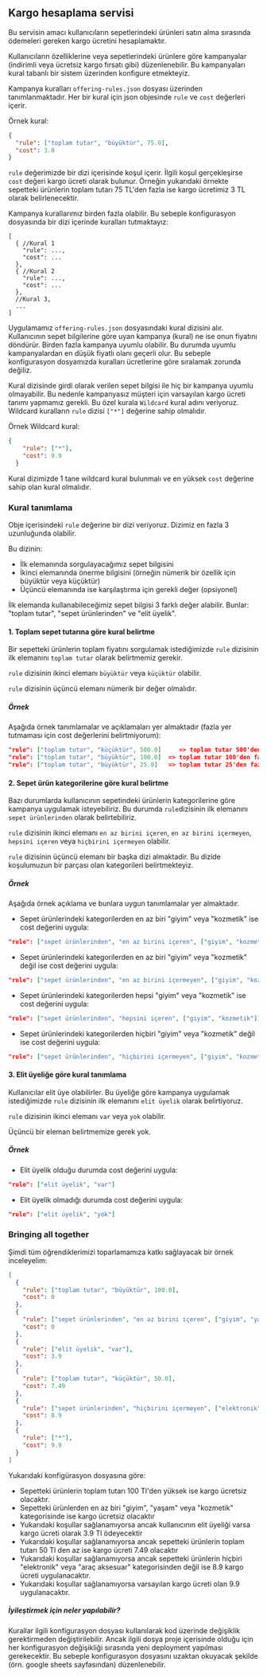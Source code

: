 ## Kargo hesaplama servisi

Bu servisin amacı kullanıcıların sepetlerindeki ürünleri satın 
alma sırasında ödemeleri gereken kargo ücretini hesaplamaktır.

Kullanıcıların özelliklerine veya sepetlerindeki ürünlere göre kampanyalar (indirimli veya ücretsiz kargo fırsatı gibi) 
düzenlenebilir. Bu kampanyaları kural tabanlı bir sistem üzerinden konfigure etmekteyiz. 

Kampanya kuralları ```offering-rules.json``` dosyası üzerinden tanımlanmaktadır. 
Her bir kural için json objesinde ```rule```  ve ```cost``` değerleri içerir.

Örnek kural:

```json
{
  "rule": ["toplam tutar", "büyüktür", 75.0],
  "cost": 3.0
}
```

```rule``` değerimizde bir dizi içerisinde koşul içerir. 
İlgili koşul gerçekleşirse ```cost``` değeri kargo ücreti olarak bulunur. 
Örneğin yukarıdaki örnekte sepetteki ürünlerin toplam tutarı 75 TL'den fazla ise kargo ücretimiz 3 TL olarak belirlenecektir.

Kampanya kurallarımız birden fazla olabilir. 
Bu sebeple konfigurasyon dosyasında bir dizi içerinde kuralları tutmaktayız:

```json5
[
  { //Kural 1
    "rule": ...,
    "cost": ...
  },
  { //Kural 2
    "rule": ...,
    "cost": ...
  },
  //Kural 3,
  ...
]
```

Uygulamamız ```offering-rules.json``` dosyasındaki kural dizisini alır. 
Kullanıcının sepet bilgilerine göre uyan kampanya (kural) ne ise onun fiyatını döndürür. 
Birden fazla kampanya uyumlu olabilir. 
Bu durumda uyumlu kampanyalardan en düşük fiyatlı olanı geçerli olur. 
Bu sebeple konfigurasyon dosyamızda kuralları ücretlerine göre sıralamak zorunda değiliz.

Kural dizisinde girdi olarak verilen sepet bilgisi ile hiç bir kampanya uyumlu olmayabilir.
Bu nedenle kampanyasız müşteri için varsayılan kargo ücreti tanımı yapmamız gerekli.
Bu özel kurala ```Wildcard``` kural adını veriyoruz.
Wildcard kuralların  ```rule``` dizisi ```["*"]``` değerine sahip olmalıdır.

Örnek Wildcard kural:
```json
{
    "rule": ["*"],
    "cost": 9.9
  }
```

Kural dizimizde 1 tane wildcard kural bulunmalı ve en yüksek ```cost``` değerine sahip olan kural olmalıdır.

### Kural tanımlama
Obje içerisindeki ```rule``` değerine bir dizi veriyoruz. Dizimiz en fazla 3 uzunluğunda olabilir.

Bu dizinin:
* İlk elemanında sorgulayacağımız sepet bilgisini
* İkinci elemanında önerme bilgisini (örneğin nümerik bir özellik için büyüktür veya küçüktür)
* Üçüncü elemanında ise karşılaştırma için gerekli değer (opsiyonel)

İlk elemanda kullanabileceğimiz sepet bilgisi 3 farklı değer alabilir. 
Bunlar: "toplam tutar", "sepet ürünlerinden" ve "elit üyelik".

#### 1. Toplam sepet tutarına göre kural belirtme
Bir sepetteki ürünlerin toplam fiyatını sorgulamak istediğimizde ```rule``` 
dizisinin ilk elemanını ```toplam tutar``` olarak belirtmemiz gerekir.

```rule``` dizisinin ikinci elemanı ```büyüktür``` veya ```küçüktür``` olabilir.

```rule``` dizisinin üçüncü elemanı nümerik bir değer olmalıdır.


##### Örnek
Aşağıda örnek tanımlamalar ve açıklamaları yer almaktadır (fazla yer tutmaması için cost değerlerini belirtmiyorum):
```json
"rule": ["toplam tutar", "küçüktür", 500.0]     => toplam tutar 500'den az ise cost değerini uygula
"rule": ["toplam tutar", "büyüktür", 100.0]  => toplam tutar 100'den fazla ise cost değerini uygula
"rule": ["toplam tutar", "büyüktür", 25.0]   => toplam tutar 25'den fazla ise cost değerini uygula
```


#### 2. Sepet ürün kategorilerine göre kural belirtme
Bazı durumlarda kullanıcının sepetindeki ürünlerin kategorilerine göre kampanya uygulamak isteyebiliriz.
Bu durumda ```rule```dizisinin ilk elemanını ```sepet ürünlerinden``` olarak belirtebiliriz.

```rule``` dizisinin ikinci elemanı ```en az birini içeren```, 
```en az birini içermeyen```, ```hepsini içeren``` veya 
```hiçbirini içermeyen``` olabilir.

```rule``` dizisinin üçüncü elemanı bir başka dizi almaktadir. 
Bu dizide koşulumuzun bir parçası olan kategorileri belirtmekteyiz.

##### Örnek
Aşağıda örnek açıklama ve bunlara uygun tanımlamalar yer almaktadır. 

* Sepet ürünlerindeki kategorilerden en az biri
   "giyim" veya "kozmetik" ise cost değerini uygula:
```json
"rule": ["sepet ürünlerinden", "en az birini içeren", ["giyim", "kozmetik"]]
```


* Sepet ürünlerindeki kategorilerden en az biri
   "giyim" veya "kozmetik" değil ise cost değerini uygula:
```json
"rule": ["sepet ürünlerinden", "en az birini içermeyen", ["giyim", "kozmetik"]]
```


* Sepet ürünlerindeki kategorilerden hepsi
"giyim" veya "kozmetik" ise cost değerini uygula:
```json
"rule": ["sepet ürünlerinden", "hepsini içeren", ["giyim", "kozmetik"]]
```


* Sepet ürünlerindeki kategorilerden hiçbiri
   "giyim" veya "kozmetik" değil ise cost değerini uygula:
```json
"rule": ["sepet ürünlerinden", "hiçbirini içermeyen", ["giyim", "kozmetik"]]
```

#### 3. Elit üyeliğe göre kural tanımlama

Kullanıcılar elit üye olabilirler. Bu üyeliğe göre kampanya uygulamak istediğimizde 
```rule``` dizisinin ilk elemanını ```elit üyelik```  olarak belirtiyoruz.

```rule``` dizisinin ikinci elemanı ```var``` veya ```yok``` olabilir. 

Üçüncü bir eleman belirtmemize gerek yok.

##### Örnek
* Elit üyelik olduğu durumda cost değerini uygula:
```json
"rule": ["elit üyelik", "var"]
```

* Elit üyelik olmadığı durumda cost değerini uygula:
```json
"rule": ["elit üyelik", "yok"]
```

### Bringing all together
Şimdi tüm öğrendiklerimizi toparlamamıza katkı sağlayacak bir örnek inceleyelim:

```json
[
  {
    "rule": ["toplam tutar", "büyüktür", 100.0],
    "cost": 0
  },
  {
    "rule": ["sepet ürünlerinden", "en az birini içeren", ["giyim", "yaşam", "kozmetik"]],
    "cost": 0
  },
  {
    "rule": ["elit üyelik", "var"],
    "cost": 3.9
  },
  {
    "rule": ["toplam tutar", "küçüktür", 50.0],
    "cost": 7.49
  },
  {
    "rule": ["sepet ürünlerinden", "hiçbirini içermeyen", ["elektronik", "araç aksesuar"]],
    "cost": 8.9
  },
  {
    "rule": ["*"],
    "cost": 9.9
  }
]
```

Yukarıdaki konfigürasyon dosyasına göre:
* Sepetteki ürünlerin toplam tutarı 100 Tl'den yüksek ise kargo ücretsiz olacaktır.
* Sepetteki ürünlerden en az biri "giyim", "yaşam" veya "kozmetik" kategorisinde ise kargo ücretsiz olacaktır
* Yukarıdaki koşullar sağlanamıyorsa ancak kullanıcının elit üyeliği varsa kargo ücreti olarak 3.9 Tl ödeyecektir
* Yukarıdaki koşullar sağlanamıyorsa ancak sepetteki ürünlerin toplam tutarı 50 Tl den az ise kargo ücreti 7.49 olacaktır
* Yukarıdaki koşullar sağlanamıyorsa ancak sepetteki ürünlerin hiçbiri "elektronik" veya "araç aksesuar" kategorisinden değil ise 8.9 kargo ücreti uygulanacaktır.
* Yukarıdaki koşullar sağlanamıyorsa varsayılan kargo ücreti olan 9.9 uygulanacaktır.

##### İyileştirmek için neler yapılabilir?
Kurallar ilgili konfigurasyon dosyası kullanılarak kod üzerinde değişiklik gerektirmeden değiştirilebilir.
Ancak ilgili dosya proje içerisinde olduğu için her konfigurasyon değişikliği sırasında yeni deployment yapılması gerekecektir.
Bu sebeple konfigurasyon dosyasını uzaktan okuyacak şekilde (örn. google sheets sayfasından) düzenlenebilir.
